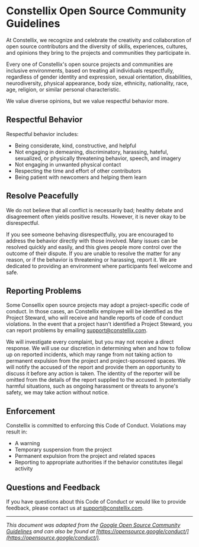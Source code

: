 # Constellix Open Source Community Guidelines

At Constellix, we recognize and celebrate the creativity and collaboration of open source contributors and the diversity of skills, experiences, cultures, and opinions they bring to the projects and communities they participate in.

Every one of Constellix's open source projects and communities are inclusive environments, based on treating all individuals respectfully, regardless of gender identity and expression, sexual orientation, disabilities, neurodiversity, physical appearance, body size, ethnicity, nationality, race, age, religion, or similar personal characteristic.

We value diverse opinions, but we value respectful behavior more.

## Respectful Behavior

Respectful behavior includes:

* Being considerate, kind, constructive, and helpful
* Not engaging in demeaning, discriminatory, harassing, hateful, sexualized, or physically threatening behavior, speech, and imagery
* Not engaging in unwanted physical contact
* Respecting the time and effort of other contributors
* Being patient with newcomers and helping them learn

## Resolve Peacefully

We do not believe that all conflict is necessarily bad; healthy debate and disagreement often yields positive results. However, it is never okay to be disrespectful.

If you see someone behaving disrespectfully, you are encouraged to address the behavior directly with those involved. Many issues can be resolved quickly and easily, and this gives people more control over the outcome of their dispute. If you are unable to resolve the matter for any reason, or if the behavior is threatening or harassing, report it. We are dedicated to providing an environment where participants feel welcome and safe.

## Reporting Problems

Some Consellix open source projects may adopt a project-specific code of conduct. In those cases, an Constellix employee will be identified as the Project Steward, who will receive and handle reports of code of conduct violations. In the event that a project hasn't identified a Project Steward, you can report problems by emailing [support@constellix.com](mailto:support@constellix.com).

We will investigate every complaint, but you may not receive a direct response. We will use our discretion in determining when and how to follow up on reported incidents, which may range from not taking action to permanent expulsion from the project and project-sponsored spaces. We will notify the accused of the report and provide them an opportunity to discuss it before any action is taken. The identity of the reporter will be omitted from the details of the report supplied to the accused. In potentially harmful situations, such as ongoing harassment or threats to anyone's safety, we may take action without notice.

## Enforcement

Constellix is committed to enforcing this Code of Conduct. Violations may result in:

* A warning
* Temporary suspension from the project
* Permanent expulsion from the project and related spaces
* Reporting to appropriate authorities if the behavior constitutes illegal activity

## Questions and Feedback

If you have questions about this Code of Conduct or would like to provide feedback, please contact us at [support@constellix.com](mailto:support@constellix.com).

---

*This document was adapted from the [Google Open Source Community Guidelines](https://github.com/google/.github/blob/master/CODE_OF_CONDUCT.md) and can also be found at [https://opensource.google/conduct/](https://opensource.google/conduct/).*
